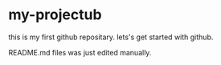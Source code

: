 # my-projectub
this is my first github repositary. lets's get started with github.

README.md files was just edited manually.
